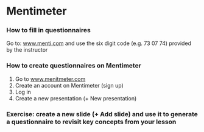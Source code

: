 # Mentimeter

### How to fill in questionnaires
Go to: www.menti.com and use the six digit code (e.g. 73 07 74) provided by the instructor

### How to create questionnaires on Mentimeter
1. Go to www.menitmeter.com
2. Create an account on Mentimeter (sign up)
3. Log in
4. Create a new presentation (+ New presentation)

### Exercise: create a new slide (+ Add slide) and use it to generate a questionnaire to revisit key concepts from your lesson
